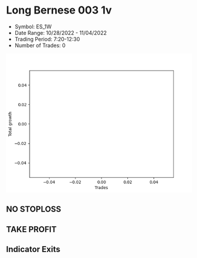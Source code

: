 # Long Bernese 003 1v 
- Symbol: ES_1W
- Date Range: 10/28/2022 - 11/04/2022
- Trading Period: 7:20-12:30
- Number of Trades: 0

![Plot](LongBernese0031vES_1W.png)
## NO STOPLOSS










## TAKE PROFIT






## Indicator Exits


